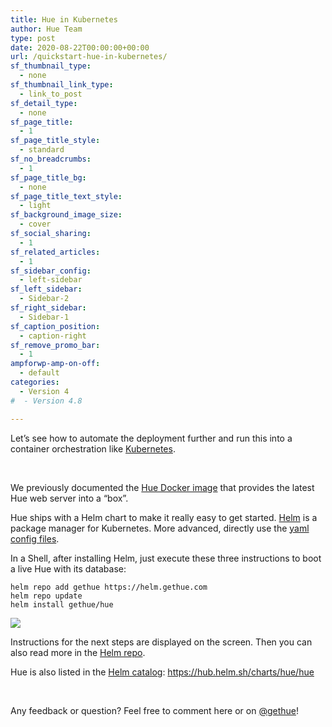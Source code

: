 ```yaml
---
title: Hue in Kubernetes
author: Hue Team
type: post
date: 2020-08-22T00:00:00+00:00
url: /quickstart-hue-in-kubernetes/
sf_thumbnail_type:
  - none
sf_thumbnail_link_type:
  - link_to_post
sf_detail_type:
  - none
sf_page_title:
  - 1
sf_page_title_style:
  - standard
sf_no_breadcrumbs:
  - 1
sf_page_title_bg:
  - none
sf_page_title_text_style:
  - light
sf_background_image_size:
  - cover
sf_social_sharing:
  - 1
sf_related_articles:
  - 1
sf_sidebar_config:
  - left-sidebar
sf_left_sidebar:
  - Sidebar-2
sf_right_sidebar:
  - Sidebar-1
sf_caption_position:
  - caption-right
sf_remove_promo_bar:
  - 1
ampforwp-amp-on-off:
  - default
categories:
  - Version 4
#  - Version 4.8

---
```

Let&#8217;s see how to automate the deployment further and run this into a container orchestration like [Kubernetes][1].

&nbsp;

We previously documented the [Hue Docker image][2] that provides the latest Hue web server into a &#8220;box&#8221;.

Hue ships with a Helm chart to make it really easy to get started. [Helm][3] is a package manager for Kubernetes. More advanced, directly use the [yaml config files][4].

In a Shell, after installing Helm, just execute these three instructions to boot a live Hue with its database:

<pre><code class="bash">helm repo add gethue https://helm.gethue.com
helm repo update
helm install gethue/hue
</code></pre>

<a href="https://cdn.gethue.com/uploads/2017/12/Screen-Shot-2017-11-15-at-3.34.20-PM.png"><img src="https://cdn.gethue.com/uploads/2017/12/Screen-Shot-2017-11-15-at-3.34.20-PM.png" /></a>


Instructions for the next steps are displayed on the screen. Then you can also read more in the [Helm repo][6].

Hue is also listed in the [Helm catalog][7]: <https://hub.helm.sh/charts/hue/hue>

&nbsp;

<div class="body-text clearfix">
  <div>
    Any feedback or question? Feel free to comment here or on <a href="https://twitter.com/gethue">@gethue</a>!
  </div>
</div>

 [1]: https://kubernetes.io/
 [2]: https://gethue.com/hue-in-docker/
 [3]: https://helm.sh/
 [4]: https://github.com/cloudera/hue/tree/master/tools/kubernetes/yaml
 [5]: https://cdn.gethue.com/uploads/2017/12/Screen-Shot-2017-11-15-at-3.34.20-PM.png
 [6]: https://github.com/cloudera/hue/tree/master/tools/kubernetes/helm/hue
 [7]: https://helm.sh/blog/intro-helm-hub/
